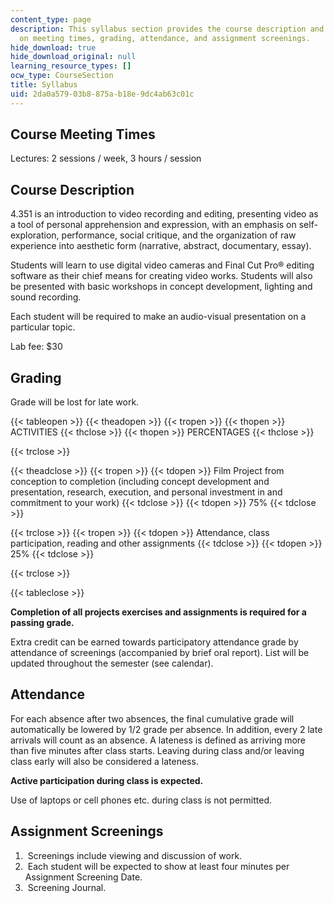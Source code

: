 ```yaml
---
content_type: page
description: This syllabus section provides the course description and information
  on meeting times, grading, attendance, and assignment screenings.
hide_download: true
hide_download_original: null
learning_resource_types: []
ocw_type: CourseSection
title: Syllabus
uid: 2da0a579-03b8-875a-b18e-9dc4ab63c01c
---
```


Course Meeting Times
--------------------

Lectures: 2 sessions / week, 3 hours / session

Course Description
------------------

4.351 is an introduction to video recording and editing, presenting video as a tool of personal apprehension and expression, with an emphasis on self-exploration, performance, social critique, and the organization of raw experience into aesthetic form (narrative, abstract, documentary, essay).

Students will learn to use digital video cameras and Final Cut Pro® editing software as their chief means for creating video works. Students will also be presented with basic workshops in concept development, lighting and sound recording.

Each student will be required to make an audio-visual presentation on a particular topic.

Lab fee: $30

Grading
-------

Grade will be lost for late work.

{{< tableopen >}}
{{< theadopen >}}
{{< tropen >}}
{{< thopen >}}
ACTIVITIES
{{< thclose >}}
{{< thopen >}}
PERCENTAGES
{{< thclose >}}

{{< trclose >}}

{{< theadclose >}}
{{< tropen >}}
{{< tdopen >}}
Film Project from conception to completion (including concept development and presentation, research, execution, and personal investment in and commitment to your work)
{{< tdclose >}}
{{< tdopen >}}
75%
{{< tdclose >}}

{{< trclose >}}
{{< tropen >}}
{{< tdopen >}}
Attendance, class participation, reading and other assignments
{{< tdclose >}}
{{< tdopen >}}
25%
{{< tdclose >}}

{{< trclose >}}

{{< tableclose >}}

**Completion of all projects exercises and assignments is required for a passing grade.**

Extra credit can be earned towards participatory attendance grade by attendance of screenings (accompanied by brief oral report). List will be updated throughout the semester (see calendar).

Attendance
----------

For each absence after two absences, the final cumulative grade will automatically be lowered by 1/2 grade per absence. In addition, every 2 late arrivals will count as an absence. A lateness is defined as arriving more than five minutes after class starts. Leaving during class and/or leaving class early will also be considered a lateness.

**Active participation during class is expected.**

Use of laptops or cell phones etc. during class is not permitted.

Assignment Screenings
---------------------

1.   Screenings include viewing and discussion of work.
2.   Each student will be expected to show at least four minutes per Assignment Screening Date.
3.   Screening Journal.